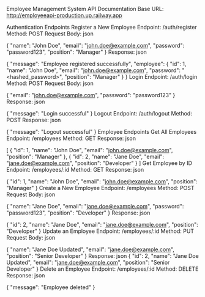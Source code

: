 Employee Management System API Documentation
Base URL: http://employeeapi-production.up.railway.app

Authentication Endpoints
Register a New Employee
Endpoint: /auth/register
Method: POST
Request Body:
json

{
  "name": "John Doe",
  "email": "john.doe@example.com",
  "password": "password123",
  "position": "Manager"
}
Response:
json

{
  "message": "Employee registered successfully",
  "employee": {
    "id": 1,
    "name": "John Doe",
    "email": "john.doe@example.com",
    "password": "<hashed_password>",
    "position": "Manager"
  }
}
Login
Endpoint: /auth/login
Method: POST
Request Body:
json

{
  "email": "john.doe@example.com",
  "password": "password123"
}
Response:
json

{
  "message": "Login successful"
}
Logout
Endpoint: /auth/logout
Method: POST
Response:
json

{
  "message": "Logout successful"
}
Employee Endpoints
Get All Employees
Endpoint: /employees
Method: GET
Response:
json

[
  {
    "id": 1,
    "name": "John Doe",
    "email": "john.doe@example.com",
    "position": "Manager"
  },
  {
    "id": 2,
    "name": "Jane Doe",
    "email": "jane.doe@example.com",
    "position": "Developer"
  }
]
Get Employee by ID
Endpoint: /employees/:id
Method: GET
Response:
json

{
  "id": 1,
  "name": "John Doe",
  "email": "john.doe@example.com",
  "position": "Manager"
}
Create a New Employee
Endpoint: /employees
Method: POST
Request Body:
json

{
  "name": "Jane Doe",
  "email": "jane.doe@example.com",
  "password": "password123",
  "position": "Developer"
}
Response:
json

{
  "id": 2,
  "name": "Jane Doe",
  "email": "jane.doe@example.com",
  "position": "Developer"
}
Update an Employee
Endpoint: /employees/:id
Method: PUT
Request Body:
json

{
  "name": "Jane Doe Updated",
  "email": "jane.doe@example.com",
  "position": "Senior Developer"
}
Response:
json
{
  "id": 2,
  "name": "Jane Doe Updated",
  "email": "jane.doe@example.com",
  "position": "Senior Developer"
}
Delete an Employee
Endpoint: /employees/:id
Method: DELETE
Response:
json

{
  "message": "Employee deleted"
}








